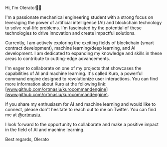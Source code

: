 Hi, I'm Olerato!👋🏾

I'm a passionate mechanical engineering student with a strong focus on leveraging the power of artificial intelligence (AI) and blockchain technology to solve real-life problems. I'm fascinated by the potential of these technologies to drive innovation and create impactful solutions.

Currently, I am actively exploring the exciting fields of blockchain (smart contract development), machine learning/deep learning, and AI development. I am dedicated to expanding my knowledge and skills in these areas to contribute to cutting-edge advancements.

I'm eager to collaborate on one of my projects that showcases the capabilities of AI and machine learning. It's called Kuro, a powerful command engine designed to revolutionize user interactions. You can find more information about Kuro at the following link: [www.github.com/ortmasiu/kurocommandengine](www.github.com/ortmasiu/kurocommandengine).

If you share my enthusiasm for AI and machine learning and would like to connect, please don't hesitate to reach out to me on Twitter. You can find me at [@ortmasiu](https://twitter.com/ortmasiu).

I look forward to the opportunity to collaborate and make a positive impact in the field of AI and machine learning.

Best regards,
Olerato
